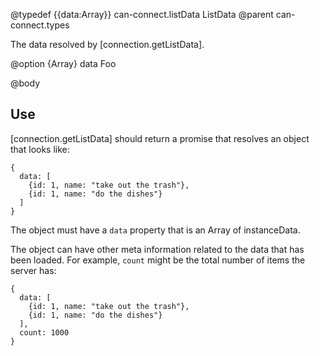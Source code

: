 @typedef {{data:Array<Object>}} can-connect.listData ListData
@parent can-connect.types

The data resolved by [connection.getListData].

@option {Array<Object>} data Foo

@body

## Use

[connection.getListData] should return a promise that resolves
an object that looks like:

```
{
  data: [
    {id: 1, name: "take out the trash"},
    {id: 1, name: "do the dishes"}
  ]
}
```

The object must have a `data` property that is an Array of 
instanceData.

The object can have other meta information related to the data
that has been loaded.  For example, `count` might be the total
number of items the server has:

```
{
  data: [
    {id: 1, name: "take out the trash"},
    {id: 1, name: "do the dishes"}
  ],
  count: 1000
}
```